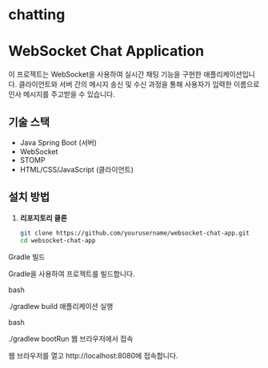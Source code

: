 # chatting
# WebSocket Chat Application

이 프로젝트는 WebSocket을 사용하여 실시간 채팅 기능을 구현한 애플리케이션입니다. 클라이언트와 서버 간의 메시지 송신 및 수신 과정을 통해 사용자가 입력한 이름으로 인사 메시지를 주고받을 수 있습니다.

## 기술 스택

- Java Spring Boot (서버)
- WebSocket
- STOMP
- HTML/CSS/JavaScript (클라이언트)
## 설치 방법

1. **리포지토리 클론**

   ```bash
   git clone https://github.com/yourusername/websocket-chat-app.git
   cd websocket-chat-app
Gradle 빌드

Gradle을 사용하여 프로젝트를 빌드합니다.

bash


./gradlew build
애플리케이션 실행

bash


./gradlew bootRun
웹 브라우저에서 접속

웹 브라우저를 열고 http://localhost:8080에 접속합니다.